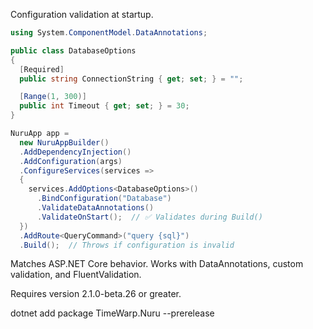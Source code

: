 Configuration validation at startup.

```csharp
using System.ComponentModel.DataAnnotations;

public class DatabaseOptions
{
  [Required]
  public string ConnectionString { get; set; } = "";

  [Range(1, 300)]
  public int Timeout { get; set; } = 30;
}

NuruApp app =
  new NuruAppBuilder()
  .AddDependencyInjection()
  .AddConfiguration(args)
  .ConfigureServices(services =>
  {
    services.AddOptions<DatabaseOptions>()
      .BindConfiguration("Database")
      .ValidateDataAnnotations()
      .ValidateOnStart();  // ✅ Validates during Build()
  })
  .AddRoute<QueryCommand>("query {sql}")
  .Build();  // Throws if configuration is invalid
```

Matches ASP.NET Core behavior. Works with DataAnnotations, custom validation, and FluentValidation.

Requires version 2.1.0-beta.26 or greater.

dotnet add package TimeWarp.Nuru --prerelease